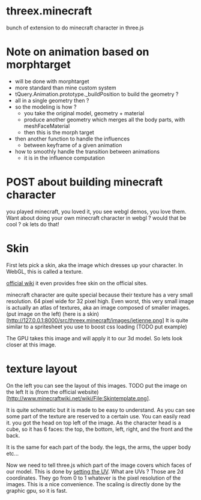threex.minecraft
================

bunch of extension to do minecraft character in three.js

Note on animation based on morphtarget
======================================
* will be done with morphtarget
* more standard than mine custom system
* tQuery.Animation.prototype._buildPosition to build the geometry ?
* all in a single geometry then ?
* so the modeling is how ?
  * you take the original model, geometry + material
  * produce another geometry which merges all the body parts, with meshFaceMaterial
  * then this is the morph target
* then another function to handle the influences
  * between keyframe of a given animation
* how to smoothly handle the transition between animations 
  * it is in the influence computation

POST about building minecraft character
======================================= 

you played minecraft, you loved it, you see webgl demos, you love them.
Want about doing your own minecraft character in webgl ? would that be cool ?
ok lets do that!

# Skin
First lets pick a skin, aka the image which dresses up your character.
In WebGL, this is called a texture.

[official wiki](http://www.minecraftwiki.net/wiki/Skin) 
it even provides free skin on the official sites.

minecraft character are quite special because their texture has a very small resolution.
64 pixel wide for 32 pixel high.
Even worst, this very small image is actually an atlas of textures, aka an image composed 
of smaller images. (put image on the left)
(here is a skin)[http://127.0.0.1:8000/src/threex.minecraft/images/jetienne.png]
It is quite similar to a spritesheet you use to boost css loading (TODO put example)

The GPU takes this image and will apply it to our 3d model. So lets look closer at this image.

# texture layout

On the left you can see the layout of this images.
TODO put the image on the left
It is (from the official website)[http://www.minecraftwiki.net/wiki/File:Skintemplate.png].

It is quite schematic but it is made to be easy to understand.
As you can see some part of the texture are reserved to a certain use.
You can easily read it. you got the head on top left of the image. As the character head 
is a cube, so it has 6 faces: the top, the bottom, left, right, and the front and the back.

It is the same for each part of the body. the legs, the arms, the upper body etc...

Now we need to tell three.js which part of the image covers which faces of our model.
This is done by [setting the UV](https://en.wikipedia.org/wiki/UV_mapping).
What are UVs ? Those are 2d coordinates.
They go from 0 to 1 whatever is the pixel resolution of the images.
This is a nice convenience.
The scaling is directly done by the graphic gpu, so it is fast.



















